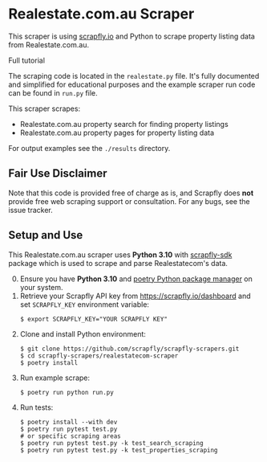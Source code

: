 # Realestate.com.au Scraper

This scraper is using [scrapfly.io](https://scrapfly.io/) and Python to scrape property listing data from Realestate.com.au. 

Full tutorial  

The scraping code is located in the `realestate.py` file. It's fully documented and simplified for educational purposes and the example scraper run code can be found in `run.py` file.

This scraper scrapes:
- Realestate.com.au property search for finding property listings
- Realestate.com.au property pages for property listing data

For output examples see the `./results` directory.

## Fair Use Disclaimer

Note that this code is provided free of charge as is, and Scrapfly does __not__ provide free web scraping support or consultation. For any bugs, see the issue tracker.

## Setup and Use

This Realestate.com.au scraper uses __Python 3.10__ with [scrapfly-sdk](https://pypi.org/project/scrapfly-sdk/) package which is used to scrape and parse Realestatecom's data.

0. Ensure you have __Python 3.10__ and [poetry Python package manager](https://python-poetry.org/docs/#installation) on your system.
1. Retrieve your Scrapfly API key from <https://scrapfly.io/dashboard> and set `SCRAPFLY_KEY` environment variable:
    ```shell
    $ export SCRAPFLY_KEY="YOUR SCRAPFLY KEY"
    ```
2. Clone and install Python environment:
    ```shell
    $ git clone https://github.com/scrapfly/scrapfly-scrapers.git
    $ cd scrapfly-scrapers/realestatecom-scraper
    $ poetry install
    ```
3. Run example scrape:
    ```shell
    $ poetry run python run.py
    ```
4. Run tests:
    ```shell
    $ poetry install --with dev
    $ poetry run pytest test.py
    # or specific scraping areas
    $ poetry run pytest test.py -k test_search_scraping
    $ poetry run pytest test.py -k test_properties_scraping
    ```